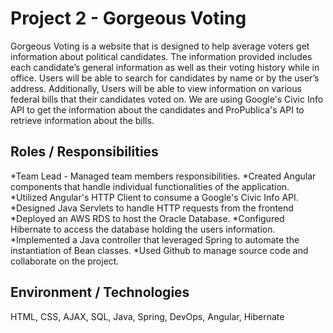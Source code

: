 # Project 2 - Gorgeous Voting
Gorgeous Voting is a website that is designed to help average voters get information about political candidates. The information provided includes each candidate’s general information as well as their voting history while in office. Users will be able to search for candidates by name or by the user’s address. Additionally, Users will be able to view information on various federal bills that their candidates voted on. We are using Google's Civic Info API to get the information about the candidates and ProPublica's API to retrieve information about the bills.
## Roles / Responsibilities
 *Team Lead - Managed team members responsibilities.
 *Created Angular components that handle individual functionalities of the application.
 *Utilized Angular's HTTP Client to consume a Google's Civic Info API.
 *Designed Java Servlets to handle HTTP requests from the frontend
 *Deployed an AWS RDS to host the Oracle Database.
 *Configured Hibernate to access the database holding the users information.
 *Implemented a Java controller that leveraged Spring to automate the instantiation of Bean classes.
 *Used Github to manage source code and collaborate on the project.
 ## Environment / Technologies
 HTML, CSS, AJAX, SQL, Java, Spring, DevOps, Angular, Hibernate
